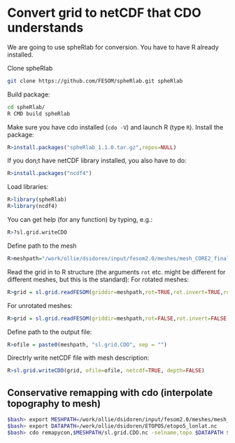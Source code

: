Convert grid to netCDF that CDO understands
===========================================

We are going to use spheRlab for conversion. You have to have R already installed.

Clone spheRlab

```bash
git clone https://github.com/FESOM/spheRlab.git spheRlab
```
Build package:
```bash
cd spheRlab/
R CMD build spheRlab
```
Make sure you have cdo installed (`cdo -V`) and launch R (type `R`).
Install the package:
```R
R>install.packages("spheRlab_1.1.0.tar.gz",repos=NULL)
```
If you don;t have netCDF library installed, you also have to do:

```R
R>install.packages("ncdf4")
```

Load libraries:
```R
R>library(spheRlab)
R>library(ncdf4)
```
You can get help (for any function) by typing, e.g.:
```R
R>?sl.grid.writeCDO
```

Define path to the mesh
```R
R>meshpath="/work/ollie/dsidoren/input/fesom2.0/meshes/mesh_CORE2_final/"
```
Read the grid in to R structure (the arguments `rot` etc. might be different for different meshes, but this is the standard):
For rotated meshes:
```R
R>grid = sl.grid.readFESOM(griddir=meshpath,rot=TRUE,rot.invert=TRUE,rot.abg=c(50,15,-90))
```
For unrotated meshes:
```R
R>grid = sl.grid.readFESOM(griddir=meshpath,rot=FALSE,rot.invert=FALSE,rot.abg=c(0,0,0), threeD=FALSE)
```
Define path to the output file:
```R
R>ofile = paste0(meshpath, "sl.grid.CDO", sep = "")
```
Directrly write netCDF file with mesh description:
```R
R>sl.grid.writeCDO(grid, ofile=ofile, netcdf=TRUE, depth=FALSE)
```

Conservative remapping with cdo (interpolate topography to mesh)
---------------------------------------------------------------
```bash
$bash> export MESHPATH=/work/ollie/dsidoren/input/fesom2.0/meshes/mesh_CORE2_final/
$bash> export DATAPATH=/work/ollie/dsidoren/ETOPO5/etopo5_lonlat.nc
$bash> cdo remapycon,$MESHPATH/sl.grid.CDO.nc -selname,topo $DATAPATH $MESHPATH/topo.nc
```